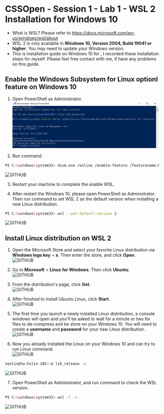 # CSSOpen - Session 1 - Lab 1 - WSL 2 Installation for Windows 10

- What is WSL? Please refer to https://docs.microsoft.com/en-us/windows/wsl/about <br> 
- WSL 2 is only available in **Windows 10, Version 2004, Build 19041 or higher**. You may need to update your Windows version.
- This is installation guide on Windows 10 for <Windows Subsystem for Linux>, I recorded these installation steps for myself. Please feel free contact with me, if have any problems on this guide. 

## Enable the Windows Subsystem for Linux optionl feature on Windows 10

1. Open PowerShell as Administrator.<br> 
![GITGUB](https://github.com/neolin-ms/CSSOpenWSL2/blob/master/WSL2Image/1_1.png "1_1")<br>

2. Run command.<br>
```sh
PS C:\windows\system32> dism.exe /online /enable-feature /featurename:Microsoft-Windows-Subsystem-Linux /all /norestart 
``` 
![GITHUB](https://github.com/neolin-ms/CSSOpenWSL2/WSL2Image/1_2.PNG "1_2")<br>

3. Restart your machine to complete the enable WSL.<br>

4. After restart the Windows 10, please open PowerShell as Administrator. Then run command to set WSL 2 as the default version when installing a new Linux distribution.<br> 
```sh
PS C:\windows\system32> wsl --set-default-version 2 
``` 
![GITHUB](https://github.com/neolin-ms/CSSOpenWSL2/WSL2Image/1_3.PNG "1_3")<br>

## Install Linux distribution on WSL 2

1. Open the Microsoft Store and select your favorite Linux distribution via **Windows logo key** + **s**. Then enter the store, and click **Open**.<br>
![GITHUB](https://github.com/neolin-ms/CSSOpenWSL2/WSL2Image/2_1.PNG "2_1")<br>

2. Go to **Microsoft** > **Linux for Windows**. Then click **Ubuntu**.<br> 
![GITHUB](https://github.com/neolin-ms/CSSOpenWSL2/WSL2Image/2_2.PNG "2_2")<br>

3. From the distribution's page, click **Get**.<br> 
![GITHUB](https://github.com/neolin-ms/CSSOpenWSL2/WSL2Image/2_3.PNG "2_3")<br>

4. After finished to install Ubuntu Linux, click **Start**.<br> 
![GITHUB](https://github.com/neolin-ms/CSSOpenWSL2/WSL2Image/2_4.PNG "2_4")<br>

5. The first time you launch a newly installed Linux distribution, a console windows will open and you'll be asked to wait for a minute or two for files to de-compress and be store on your Windows 10. You will need to create a **username** and **password** for your new Linux distribution.<br> 
![GITHUB](https://github.com/neolin-ms/CSSOpenWSL2/WSL2Image/2_5.PNG "2_5")<br>

6. Now you already installed the Linux on your Windows 10 and can try to run Linux command.<br> 
![GITHUB](https://github.com/neolin-ms/CSSOpenWSL2/WSL2Image/2_6.PNG "2_6")<br>

```sh
neolin@tw-hslin-205:~$ lsb_release -a
```
![GITHUB](https://github.com/neolin-ms/CSSOpenWSL2/WSL2Image/2_7.PNG "2_7")<br>

7. Open PowerShell as Administrator, and run command to check the WSL version.
```sh
PS C:\windows\system32> wsl -l -v 
```
![GITHUB](https://github.com/neolin-ms/CSSOpenWSL2/WSL2Image/2_8.PNG "2_8")<br>
